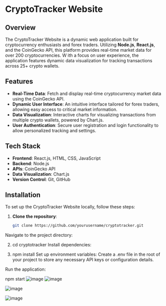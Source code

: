 # CryptoTracker Website

## Overview
The CryptoTracker Website is a dynamic web application built for cryptocurrency enthusiasts and forex traders. 
Utilizing **Node.js**, **React.js**, and the CoinGecko API, 
this platform provides real-time market data for over 200 cryptocurrencies. W
ith a focus on user experience, the application features dynamic data visualization for tracking transactions across 25+ crypto wallets.

## Features
- **Real-Time Data**: Fetch and display real-time cryptocurrency market data using the CoinGecko API.
- **Dynamic User Interface**: An intuitive interface tailored for forex traders, allowing easy access to critical market information.
- **Data Visualization**: Interactive charts for visualizing transactions from multiple crypto wallets, powered by Chart.js.
- **User Authentication**: Secure user registration and login functionality to allow personalized tracking and settings.

## Tech Stack
- **Frontend**: React.js, HTML, CSS, JavaScript
- **Backend**: Node.js
- **APIs**: CoinGecko API
- **Data Visualization**: Chart.js
- **Version Control**: Git, GitHub

## Installation
To set up the CryptoTracker Website locally, follow these steps:

1. **Clone the repository**:
   ```bash
   git clone https://github.com/yourusername/cryptotracker.git
Navigate to the project directory:

2. cd cryptotracker
Install dependencies:

3. npm install
Set up environment variables: Create a .env file in the root of your project to store any necessary API keys or configuration details.

Run the application:

npm start
![image](https://github.com/user-attachments/assets/aa34f307-d521-404d-a2c9-ca3e75da7600)
![image](https://github.com/user-attachments/assets/b1da9318-09f2-4b2e-8c62-ed1fe4471e18)

![image](https://github.com/user-attachments/assets/dbd4fb48-c802-4bd7-a090-873a2278ce06)

![image](https://github.com/user-attachments/assets/96d1d7bc-03b2-45ba-9c99-e2d722872531)


